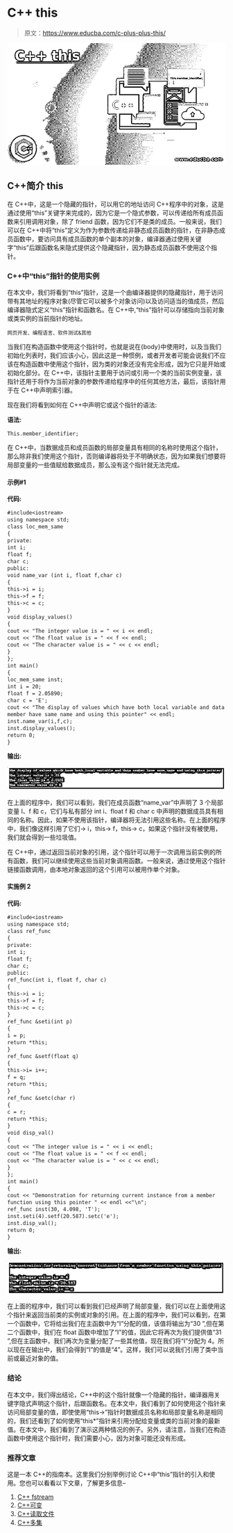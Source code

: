 # C++ this

> 原文：<https://www.educba.com/c-plus-plus-this/>

![C++ this](img/04377a459c93174800086e3e1bf681a2.png)



## C++简介 this

在 C++中，这是一个隐藏的指针，可以用它的地址访问 C++程序中的对象，这是通过使用“this”关键字来完成的，因为它是一个隐式参数，可以传递给所有成员函数来引用调用对象，除了 friend 函数，因为它们不是类的成员。一般来说，我们可以在 C++中将“this”定义为作为参数传递给非静态成员函数的指针，在非静态成员函数中，要访问具有成员函数的单个副本的对象，编译器通过使用关键字“this”后跟函数名来隐式提供这个隐藏指针，因为静态成员函数不使用这个指针。

### C++中“this”指针的使用实例

在本文中，我们将看到“this”指针，这是一个由编译器提供的隐藏指针，用于访问带有其地址的程序对象(尽管它可以被多个对象访问)以及访问适当的值成员，然后编译器隐式定义“this”指针和函数名。在 C++中,“this”指针可以存储指向当前对象或类实例的当前指针的地址。

<small>网页开发、编程语言、软件测试&其他</small>

当我们在构造函数中使用这个指针时，也就是说在{body}中使用时，以及当我们初始化列表时，我们应该小心，因此这是一种惯例，或者开发者可能会说我们不应该在构造函数中使用这个指针，因为类的对象还没有完全形成，因为它只是开始或初始化部分。在 C++中，该指针主要用于访问或引用一个类的当前实例变量，该指针还用于将作为当前对象的参数传递给程序中的任何其他方法，最后，该指针用于在 C++中声明索引器。

现在我们将看到如何在 C++中声明它或这个指针的语法:

**语法:**

```
This.member_identifier;
```

在 C++中，当数据成员和成员函数的局部变量具有相同的名称时使用这个指针，那么除非我们使用这个指针，否则编译器将处于不明确状态，因为如果我们想要将局部变量的一些值赋给数据成员，那么没有这个指针就无法完成。

#### 示例#1

**代码:**

```
#include<iostream>
using namespace std;
class loc_mem_same
{
private:
int i;
float f;
char c;
public:
void name_var (int i, float f,char c)
{
this->i = i;
this->f = f;
this->c = c;
}
void display_values()
{
cout << "The integer value is = " << i << endl;
cout << "The float value is = " << f << endl;
cout << "The character value is = " << c << endl;
}
};
int main()
{
loc_mem_same inst;
int i = 20;
float f = 2.05890;
char c = 'E';
cout << "The display of values which have both local variable and data member have same name and using this pointer" << endl;
inst.name_var(i,f,c);
inst.display_values();
return 0;
}
```

**输出:**

![C++ this 1](img/ad07c1e2d770a27da27f78395b1c93df.png)



在上面的程序中，我们可以看到，我们在成员函数“name_var”中声明了 3 个局部变量 I、f 和 c，它们与私有部分 int i、float f 和 char c 中声明的数据成员具有相同的名称。因此，如果不使用该指针，编译器将无法引用这些名称。在上面的程序中，我们像这样引用了它们-> i，this-> f，this-> c，如果这个指针没有被使用，我们就会得到一些垃圾值。

在 C++中，通过返回当前对象的引用，这个指针可以用于一次调用当前实例的所有函数，我们可以继续使用这些当前对象调用函数。一般来说，通过使用这个指针链接函数调用，由本地对象返回的这个引用可以被用作单个对象。

#### 实施例 2

**代码:**

```
#include<iostream>
using namespace std;
class ref_func
{
private:
int i;
float f;
char c;
public:
ref_func(int i, float f, char c)
{
this->i = i;
this->f = f;
this->c = c;
}
ref_func &seti(int p)
{
i = p;
return *this;
}
ref_func &setf(float q)
{
this->i= i++;
f = q;
return *this;
}
ref_func &setc(char r)
{
c = r;
return *this;
}
void disp_val()
{
cout << "The integer value is = " << i << endl;
cout << "The float value is = " << f << endl;
cout << "The character value is = " << c << endl;
}
};
int main()
{
cout << "Demonstration for returning current instance from a member function using this pointer " << endl <<"\n";
ref_func inst(30, 4.098, 'T');
inst.seti(4).setf(20.587).setc('e');
inst.disp_val();
return 0;
}
```

**输出:**

![for returning current instance](img/37e2ff33d37325202adba5cb94b7f3ce.png)



在上面的程序中，我们可以看到我们已经声明了局部变量，我们可以在上面使用这个指针来返回当前类的实例或对象的引用。在上面的程序中，我们可以看到，在第一个函数中，它将给出我们在主函数中为“I”分配的值，该值将输出为“30 ”,但在第二个函数中，我们在 float 函数中增加了“I”的值，因此它将再次为我们提供值“31 ”,但在主函数中，我们再次为变量分配了一些其他值，现在我们将“I”分配为 4。所以现在在输出中，我们会得到“I”的值是“4”。这样，我们可以说我们引用了类中当前或最近对象的值。

### 结论

在本文中，我们得出结论，C++中的这个指针就像一个隐藏的指针，编译器用关键字隐式声明这个指针，后跟函数名。在本文中，我们看到了如何使用这个指针来访问局部变量的值，即使使用“this->”指针时数据成员名称和局部变量名称是相同的，我们还看到了如何使用“this*”指针来引用分配给变量或类的当前对象的最新值。在本文中，我们看到了演示这两种情况的例子。另外，请注意，当我们在构造函数中使用这个指针时，我们需要小心，因为对象可能还没有形成。

### 推荐文章

这是一本 C++的指南本。这里我们分别举例讨论 C++中“this”指针的引入和使用。您也可以看看以下文章，了解更多信息–

1.  [C++ fstream](https://www.educba.com/c-plus-plus-fstream/)
2.  [C++可变](https://www.educba.com/c-plus-plus-mutable/)
3.  [C++读取文件](https://www.educba.com/c-plus-plus-read-file/)
4.  [C++多集](https://www.educba.com/c-plus-plus-multiset/)





